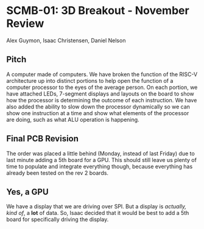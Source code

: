 # SCMB-01: 3D Breakout - November Review
Alex Guymon, Isaac Christensen, Daniel Nelson

## Pitch

A computer made of computers. We have broken the function of the RISC-V architecture up into distinct portions to help open the function of a computer processor to the eyes of the average person. On each portion, we have attached LEDs, 7-segment displays and layouts on the board to show how the processor is determining the outcome of each instruction. We have also added the ability to slow down the processor dynamically so we can show one instruction at a time and show what elements of the processor are doing, such as what ALU operation is happening. 

## Final PCB Revision

The order was placed a little behind (Monday, instead of last Friday) due to last minute adding a 5th board for a GPU. This should still leave us plenty of time to populate and integrate everything though, because everything has already been tested on the rev 2 boards.

## Yes, a GPU

We have a display that we are driving over SPI. But a display is *actually, kind of*, a **lot** of data. So, Isaac decided that it would be best to add a 5th board for specifically driving the display.